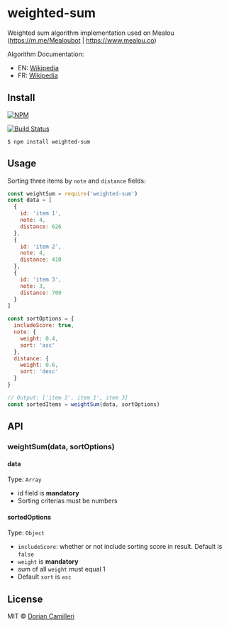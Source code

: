# weighted-sum

Weighted sum algorithm implementation used on Mealou (https://m.me/Mealoubot | https://www.mealou.co)

Algorithm Documentation: 
- EN: [Wikipedia](https://en.wikipedia.org/wiki/Weighted_sum_model)
- FR: [Wikipedia](https://fr.wikipedia.org/wiki/M%C3%A9thode_math%C3%A9matique_d%27analyse_multicrit%C3%A8re)

## Install

[![NPM](https://nodei.co/npm/weighted-sum.png)](https://www.npmjs.com/package/weighted-sum)

[![Build Status](https://travis-ci.com/dcamilleri/weighted-sum.svg?token=aNpmikxhysGoeT5oNauy&branch=master)](https://travis-ci.com/dcamilleri/weighted-sum)

```
$ npm install weighted-sum
```

## Usage
Sorting three items by `note` and `distance` fields:

```js
const weightSum = require('weighted-sum')
const data = [
  {
    id: 'item 1',
    note: 4,
    distance: 626
  },
  {
    id: 'item 2',
    note: 4,
    distance: 410
  },
  {
    id: 'item 3',
    note: 3,
    distance: 700
  }
]

const sortOptions = {
  includeScore: true,
  note: {
    weight: 0.4,
    sort: 'asc'
  },
  distance: {
    weight: 0.6,
    sort: 'desc'
  }
}

// Output: ['item 2', item 1', item 3]
const sortedItems = weightSum(data, sortOptions)
```

## API

### weightSum(data, sortOptions)

#### data
Type: `Array`  
- id field is **mandatory**
- Sorting criterias must be numbers

#### sortedOptions

Type: `Object`  
- `includeScore`: whether or not include sorting score in result. Default is `false`
- `weight` is **mandatory**
- sum of all `weight` must equal 1
- Default `sort` is `asc`

## License

MIT © [Dorian Camilleri](https://github.com/dcamilleri>)

